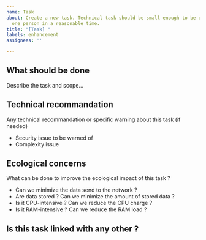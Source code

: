 ```yaml
---
name: Task
about: Create a new task. Technical task should be small enough to be done by only
  one person in a reasonable time.
title: "[Task] "
labels: enhancement
assignees: ''

---
```


## What should be done 
Describe the task and scope...

## Technical recommandation
Any technical recommandation or specific warning about this task (if needed)
- Security issue to be warned of 
- Complexity issue

## Ecological concerns
What can be done to improve the ecological impact of this task ?
- Can we minimize the data send to the network ? 
- Are data stored ? Can we minimize the amount of stored data ?
- Is it CPU-intensive ? Can we reduce the CPU charge ?
- Is it RAM-intensive ? Can we reduce the RAM load ?

## Is this task linked with any other ?
